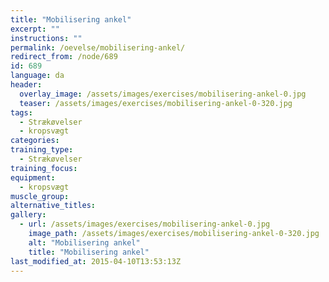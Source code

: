 ```yaml
---
title: "Mobilisering ankel"
excerpt: ""
instructions: ""
permalink: /oevelse/mobilisering-ankel/
redirect_from: /node/689
id: 689
language: da
header:
  overlay_image: /assets/images/exercises/mobilisering-ankel-0.jpg
  teaser: /assets/images/exercises/mobilisering-ankel-0-320.jpg
tags:
  - Strækøvelser
  - kropsvægt
categories:
training_type: 
  - Strækøvelser
training_focus: 
equipment:
  - kropsvægt
muscle_group:
alternative_titles:
gallery:
  - url: /assets/images/exercises/mobilisering-ankel-0.jpg
    image_path: /assets/images/exercises/mobilisering-ankel-0-320.jpg
    alt: "Mobilisering ankel"
    title: "Mobilisering ankel"
last_modified_at: 2015-04-10T13:53:13Z
---
```



